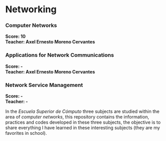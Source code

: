 # Networking
### Computer Networks
  **Score: 10**  
  **Teacher: Axel Ernesto Moreno Cervantes**
### Applications for Network Communications
  **Score: -**  
  **Teacher: Axel Ernesto Moreno Cervantes**
### Network Service Management
  **Score: -**  
  **Teacher: -**

In the *Escuela Superior de Cómputo* three subjects are studied within the area of *computer networks*, this repository contains the information, practices and codes developed in these three subjects, the objective is to share everything I have learned in these interesting subjects (they are my favorites in school).
